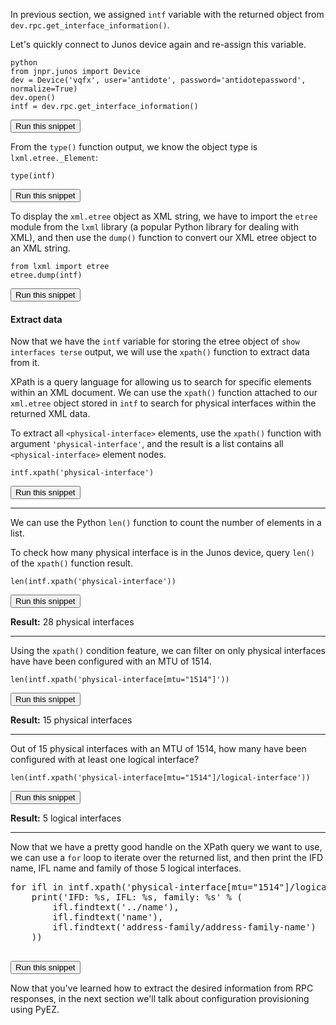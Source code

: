 In previous section, we assigned `intf` variable with the returned object from `dev.rpc.get_interface_information()`.

Let's quickly connect to Junos device again and re-assign this variable.

```
python
from jnpr.junos import Device
dev = Device('vqfx', user='antidote', password='antidotepassword', normalize=True)
dev.open()
intf = dev.rpc.get_interface_information()
```
<button type="button" class="btn btn-primary btn-sm" onclick="runSnippetInTab('linux', this)">Run this snippet</button>

From the `type()` function output, we know the object type is `lxml.etree._Element`:

```
type(intf)
```
<button type="button" class="btn btn-primary btn-sm" onclick="runSnippetInTab('linux', this)">Run this snippet</button>

To display the `xml.etree` object as XML string, we have to import the `etree` module from the `lxml` library (a popular Python library for dealing with XML),
and then use the `dump()` function to convert our XML etree object to an XML string.

```
from lxml import etree
etree.dump(intf)
```
<button type="button" class="btn btn-primary btn-sm" onclick="runSnippetInTab('linux', this)">Run this snippet</button>

#### Extract data

Now that we have the `intf` variable for storing the etree object of `show interfaces terse` output, we will use the `xpath()` function to extract data from it.

XPath is a query language for allowing us to search for specific elements within an XML document. We can use the `xpath()` function attached
to our `xml.etree` object stored in `intf` to search for physical interfaces within the returned XML data.

To extract all `<physical-interface>` elements, use the `xpath()` function with argument `'physical-interface'`, and the
result is a list contains all `<physical-interface>` element nodes.

```
intf.xpath('physical-interface')
```
<button type="button" class="btn btn-primary btn-sm" onclick="runSnippetInTab('linux', this)">Run this snippet</button>

---

We can use the Python `len()` function to count the number of elements in a list.

To check how many physical interface is in the Junos device, query `len()` of the `xpath()` function result.

```
len(intf.xpath('physical-interface'))
```
<button type="button" class="btn btn-primary btn-sm" onclick="runSnippetInTab('linux', this)">Run this snippet</button>

**Result:** 28 physical interfaces

---

Using the `xpath()` condition feature, we can filter on only physical interfaces have have been configured with an MTU of 1514.

```
len(intf.xpath('physical-interface[mtu="1514"]'))
```
<button type="button" class="btn btn-primary btn-sm" onclick="runSnippetInTab('linux', this)">Run this snippet</button>

**Result:** 15 physical interfaces

---

Out of 15 physical interfaces with an MTU of 1514, how many have been configured with at least one logical interface?

```
len(intf.xpath('physical-interface[mtu="1514"]/logical-interface'))
```
<button type="button" class="btn btn-primary btn-sm" onclick="runSnippetInTab('linux', this)">Run this snippet</button>

**Result:** 5 logical interfaces

---

Now that we have a pretty good handle on the XPath query we want to use, we can use a `for` loop to iterate over the
returned list, and then print the IFD name, IFL name and family of those 5 logical interfaces.

<pre>
for ifl in intf.xpath('physical-interface[mtu="1514"]/logical-interface'):
    print('IFD: %s, IFL: %s, family: %s' % (
        ifl.findtext('../name'),
        ifl.findtext('name'),
        ifl.findtext('address-family/address-family-name')
    ))

</pre>
<button type="button" class="btn btn-primary btn-sm" onclick="runSnippetInTab('linux', this)">Run this snippet</button>

Now that you've learned how to extract the desired information from RPC responses, in the next section we'll talk about configuration provisioning using PyEZ.
